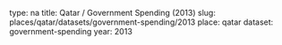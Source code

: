type: na
title: Qatar / Government Spending (2013)
slug: places/qatar/datasets/government-spending/2013
place: qatar
dataset: government-spending
year: 2013
